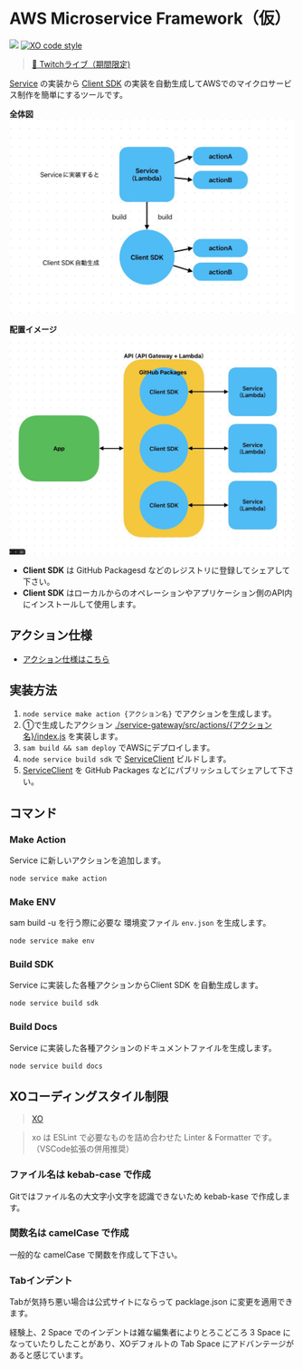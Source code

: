 # AWS Microservice Framework（仮）

![](https://img.shields.io/badge/node-22.x-green)
[![XO code style](https://shields.io/badge/code_style-5ed9c7?logo=xo&labelColor=gray&logoSize=auto)](https://github.com/xojs/xo)

> [📡 Twitchライブ（期間限定)](https://www.twitch.tv/videos/2560384073)

[Service](./service-gateway/src/actions) の実装から [Client SDK](./service-client/src/actions) の実装を自動生成してAWSでのマイクロサービス制作を簡単にするツールです。

**全体図**
![全体図](./docs/images/全体図.jpeg)

**配置イメージ**
![配置イメージ](./docs/images/配置イメージ.jpeg)

- **Client SDK** は GitHub Packagesd などのレジストリに登録してシェアして下さい。
- **Client SDK** はローカルからのオペレーションやアプリケーション側のAPI内にインストールして使用します。


## アクション仕様

- [アクション仕様はこちら](./docs/actions.md)

## 実装方法

1. ```node service make action {アクション名}``` でアクションを生成します。
2. ①で生成したアクション [./service-gateway/src/actions/{アクション名}/index.js](./service-gateway/src/actions) を実装します。
3. ```sam build && sam deploy``` でAWSにデプロイします。
4. ```node service build sdk``` で [ServiceClient](./service-client) ビルドします。
5. [ServiceClient](./service-client) を GitHub Packages などにパブリッシュしてシェアして下さい。


## コマンド

### Make Action

Service に新しいアクションを追加します。

```bash
node service make action
```

### Make ENV

sam build -u を行う際に必要な 環境変ファイル ```env.json``` を生成します。

```bash
node service make env
```

### Build SDK

Service に実装した各種アクションからClient SDK を自動生成します。

```bash
node service build sdk
```

### Build Docs

Service に実装した各種アクションのドキュメントファイルを生成します。

```bash
node service build docs
```


## XOコーディングスタイル制限

 > [XO](https://github.com/xojs/xo)

> xo は ESLint で必要なものを詰め合わせた Linter & Formatter です。（VSCode拡張の併用推奨）

### ファイル名は kebab-case で作成

Gitではファイル名の大文字小文字を認識できないため kebab-kase で作成します。

### 関数名は camelCase で作成

一般的な camelCase で関数を作成して下さい。

### Tabインデント

Tabが気持ち悪い場合は公式サイトにならって packlage.json に変更を適用できます。

経験上、2 Space でのインデントは雑な編集者によりとろこどころ 3 Space になっていたりしたことがあり、XOデフォルトの Tab Space にアドバンテージがあると感じています。
